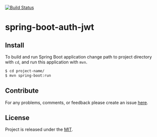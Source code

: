 [![Build Status](https://travis-ci.org/egnaf/spring-boot-auth-jwt.svg)](https://travis-ci.org/egnaf/spring-boot-auth-jwt)

# spring-boot-auth-jwt

## Install
To build and run Spring Boot application change path to project directory with `cd`, and run this application
with `mvn`.
```bash
$ cd project-name/
$ mvn spring-boot:run
```

## Contribute
For any problems, comments, or feedback please create an issue 
[here](https://github.com/egnaf/spring-boot-auth-jwt/issues).
<br>

## License
Project is released under the [MIT](https://en.wikipedia.org/wiki/MIT_License).
